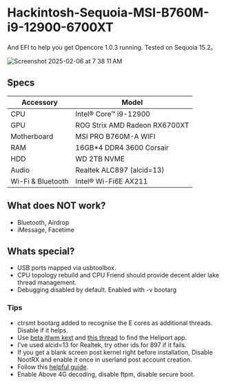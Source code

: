 # Hackintosh-Sequoia-MSI-B760M-i9-12900-6700XT
And EFI to help you get Opencore 1.0.3 running. Tested on Sequoia 15.2。

![Screenshot 2025-02-06 at 7 38 11 AM](https://github.com/user-attachments/assets/b4a4e803-e9fd-4ac8-8e52-671089661d38)


## Specs

| Accessory         | Model                                   |
| ----------------- | --------------------------------------- |
| CPU               | Intel® Core™ i9-12900                   |
| GPU               | ROG Strix AMD Radeon RX6700XT           |
| Motherboard       | MSI PRO B760M-A WIFI                    |
| RAM               | 16GB*4 DDR4 3600 Corsair                |
| HDD               | WD 2TB NVME                             |
| Audio             | Realtek ALC897 (alcid=13)               |
| Wi-Fi & Bluetooth | Intel® Wi-Fi6E AX211                    |

## What does NOT work?
- Bluetooth, Airdrop
- iMessage, Facetime

## Whats special?
- USB ports mapped via usbtoolbox.
- CPU topology rebuild and CPU Friend should provide decent alder lake thread management.
- Debugging disabled by default. Enabled with -v bootarg

### Tips
- ctrsmt bootarg added to recognise the E cores as additional threads. Disable if it helps.
- Use [beta itlwm kext](https://github.com/Lorys89/itlwm/releases/tag/v2.4.0-alpha) and [this thread](https://github.com/OpenIntelWireless/itlwm/issues/983) to find the Heliport app.
- I've used alcid=13 for Realtek, try other ids for 897 if it fails.
- If you get a blank screen post kernel right before installation, Disable NootRX and enable it once in userland post account creation.
- Follow this [helpful guide](https://chriswayg.gitbook.io/opencore-visual-beginners-guide/advanced-topics/using-alder-lake).
- Enable Above 4G decoding, disable ftpm, disable secure boot.
